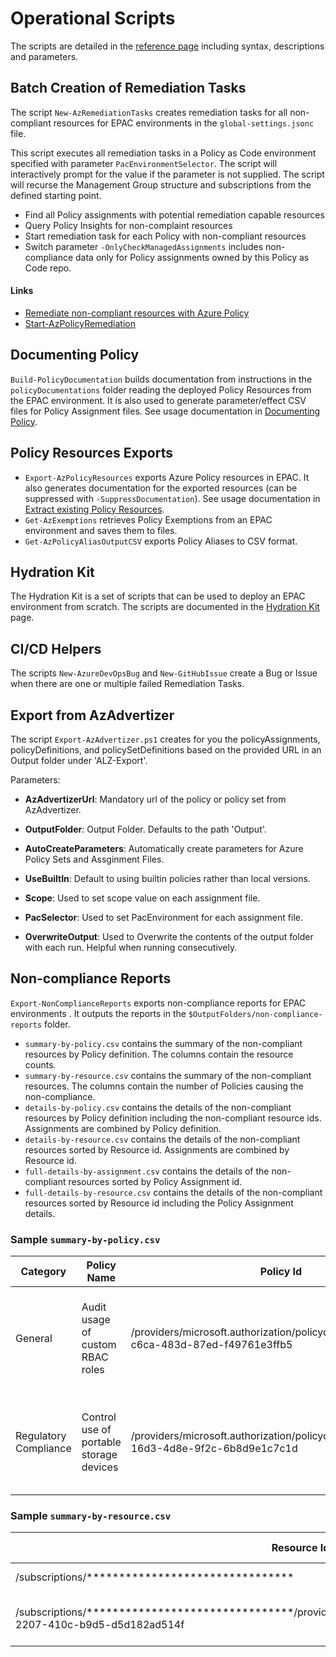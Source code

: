 # Operational Scripts

The scripts are detailed in the [reference page](operational-scripts-reference.md) including  syntax, descriptions and parameters.

## Batch Creation of Remediation Tasks

The script `New-AzRemediationTasks` creates remediation tasks for all non-compliant resources for EPAC environments in the `global-settings.jsonc` file.

This script executes all remediation tasks in a Policy as Code environment specified with parameter `PacEnvironmentSelector`. The script will interactively prompt for the value if the parameter is not supplied. The script will recurse the Management Group structure and subscriptions from the defined starting point.

* Find all Policy assignments with potential remediation capable resources
* Query Policy Insights for non-complaint resources
* Start remediation task for each Policy with non-compliant resources
* Switch parameter `-OnlyCheckManagedAssignments` includes non-compliance data only for Policy assignments owned by this Policy as Code repo.

#### Links

- [Remediate non-compliant resources with Azure Policy](https://learn.microsoft.com/en-us/azure/governance/policy/how-to/remediate-resources?tabs=azure-portal)
- [Start-AzPolicyRemediation](https://learn.microsoft.com/en-us/powershell/module/az.policyinsights/start-azpolicyremediation?view=azps-10.1.0)

## Documenting Policy

`Build-PolicyDocumentation` builds documentation from instructions in the `policyDocumentations` folder reading the deployed Policy Resources from the EPAC environment. It is also used to generate parameter/effect CSV files for Policy Assignment files. See usage documentation in [Documenting Policy](operational-scripts-documenting-policy.md).

## Policy Resources Exports

- `Export-AzPolicyResources` exports Azure Policy resources in EPAC. It also generates documentation for the exported resources (can be suppressed with `-SuppressDocumentation`). See usage documentation in [Extract existing Policy Resources](start-extracting-policy-resources.md).
- `Get-AzExemptions` retrieves Policy Exemptions from an EPAC environment and saves them to files.
- `Get-AzPolicyAliasOutputCSV` exports Policy Aliases to CSV format.

## Hydration Kit

The Hydration Kit is a set of scripts that can be used to deploy an EPAC environment from scratch. The scripts are documented in the [Hydration Kit](operational-scripts-hydration-kit.md) page.

## CI/CD Helpers

The scripts `New-AzureDevOpsBug` and `New-GitHubIssue` create a Bug or Issue when there are one or multiple failed Remediation Tasks.


## Export from AzAdvertizer

The script `Export-AzAdvertizer.ps1` creates for you the policyAssignments, policyDefinitions, and policySetDefinitions based on the provided URL in an Output folder under 'ALZ-Export'.

Parameters:
- **AzAdvertizerUrl**: Mandatory url of the policy or policy set from AzAdvertizer.

- **OutputFolder**: Output Folder. Defaults to the path 'Output'.
    
- **AutoCreateParameters**: Automatically create parameters for Azure Policy Sets and Assginment Files.

- **UseBuiltIn**: Default to using builtin policies rather than local versions.

- **Scope**: Used to set scope value on each assignment file.

- **PacSelector**: Used to set PacEnvironment for each assignment file.

- **OverwriteOutput**: Used to Overwrite the contents of the output folder with each run. Helpful when running consecutively.

## Non-compliance Reports

`Export-NonComplianceReports` exports non-compliance reports for EPAC environments . It outputs the reports in the `$OutputFolders/non-compliance-reports` folder.

- `summary-by-policy.csv` contains the summary of the non-compliant resources by Policy definition. The columns contain the resource counts.
- `summary-by-resource.csv` contains the summary of the non-compliant resources. The columns contain the number of Policies causing the non-compliance.
- `details-by-policy.csv` contains the details of the non-compliant resources by Policy definition including the non-compliant resource ids. Assignments are combined by Policy definition.
- `details-by-resource.csv` contains the details of the non-compliant resources sorted by Resource id. Assignments are combined by Resource id.
- `full-details-by-assignment.csv` contains the details of the non-compliant resources sorted by Policy Assignment id.
- `full-details-by-resource.csv` contains the details of the non-compliant resources sorted by Resource id including the Policy Assignment details.

### Sample `summary-by-policy.csv`

| Category | Policy Name | Policy Id | Non Compliant | Unknown | Not Started | Exempt | Conflicting | Error | Assignment Ids | Group Names |
| --- | --- | --- | --- | --- | --- | --- | --- | --- | --- | --- |
| General | Audit usage of custom RBAC roles | /providers/microsoft.authorization/policydefinitions/a451c1ef-c6ca-483d-87ed-f49761e3ffb5 | 9 | 0 | 0 | 0 | 0 | 0 | /providers/microsoft.management/managementgroups/pac-heinrich-dev-dev/providers/microsoft.authorization/policyassignments/dev-nist-800-53-r5,/providers/microsoft.management/managementgroups/pac-heinrich-dev-dev/providers/microsoft.authorization/policyassignments/dev-asb | azure_security_benchmark_v3.0_pa-7,nist_sp_800-53_r5_ac-6(7),nist_sp_800-53_r5_ac-2(7),nist_sp_800-53_r5_ac-6,nist_sp_800-53_r5_ac-2 |
| Regulatory Compliance | Control use of portable storage devices | /providers/microsoft.authorization/policydefinitions/0a8a1a7d-16d3-4d8e-9f2c-6b8d9e1c7c1d | 0 | 0 | 0 | 0 | 0 | 0 | /providers/microsoft.management/managementgroups/pac-heinrich-dev-dev/providers/microsoft.authorization/policyassignments/dev-nist-800-53-r5,/providers/microsoft.management/managementgroups/pac-heinrich-dev-dev/providers/microsoft.authorization/policyassignments/dev-asb | azure_security_benchmark_v3.0_pa-7,nist_sp_800-53_r5_ac-6(7),nist_sp_800-53_r5_ac-2(7),nist_sp_800-53_r5_ac-6,nist_sp_800-53_r5_ac-2 |

### Sample `summary-by-resource.csv`

| Resource Id | Subscription Id | Subscription Name | Resource Group | Resource Type | Resource Name | Resource Qualifier | Non Compliant | Unknown | Not Started | Exempt | Conflicting | Error |
| --- | --- | --- | --- | --- | --- | --- | --- | --- | --- | --- | --- | --- |
| /subscriptions/******************************** | ******************************** | PAC-DEV-001 |  | subscriptions |  |  | 25 | 481 | 0 | 0 | 0 | 0 |
| /subscriptions/********************************/providers/microsoft.authorization/roledefinitions/0b00bc79-2207-410c-b9d5-d5d182ad514f | ******************************** | PAC-DEV-001 |  | microsoft.authorization/roledefinitions | 0b00bc79-2207-410c-b9d5-d5d182ad514f |  | 0 | 0 | 0 | 0 | 0 | 0 |

